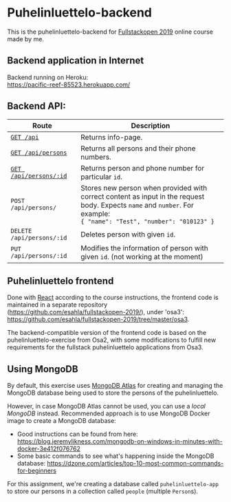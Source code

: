 # Puhelinluettelo-backend
This is the puhelinluettelo-backend for [Fullstackopen 2019](https://fullstackopen.com/) online course made by me.

## Backend application in Internet
Backend running on Heroku: <br>https://pacific-reef-85523.herokuapp.com/

## Backend API:
| Route                  | Description        |
|------------------------|--------------------|
| [`GET /api`](https://pacific-reef-85523.herokuapp.com/api)             | Returns info-page. |
| [`GET /api/persons`](https://pacific-reef-85523.herokuapp.com/api/persons)     | Returns all persons and their phone numbers. |
| [`GET /api/persons/:id`](https://pacific-reef-85523.herokuapp.com/api/persons/3) | Returns person and phone number for particular `id`. |
| `POST /api/persons/`   | Stores new person when provided with correct content as input in the request body. Expects `name` and `number`. For example: <br>```{ "name": "Test", "number": "010123" }``` |
| `DELETE /api/persons/:id` | Deletes person with given `id`. |
| `PUT /api/persons/:id` | Modifies the information of person with given `id`. (not working at the moment) |

## Puhelinluettelo frontend

Done with [React](https://reactjs.org/) according to the course instructions, the frontend code is maintained in a separate repository (https://github.com/esahla/fullstackopen-2019/), under 'osa3': https://github.com/esahla/fullstackopen-2019/tree/master/osa3. 

The backend-compatible version of the frontend code is based on the puhelinluettelo-exercise from Osa2, with some modifications to fulfill new requirements for the fullstack puhelinluettelo applications from Osa3. 

## Using MongoDB

By default, this exercise uses [MongoDB Atlas](https://www.mongodb.com/cloud/atlas) for creating and managing the MongoDB database being used to store the persons of the puhelinluettelo. 

However, in case MongoDB Atlas cannot be used, you can use a *local MongoDB* instead. Recommended approach is to use MongoDB Docker image to create a MongoDB database: 

* Good instructions can be found from here: https://blog.jeremylikness.com/mongodb-on-windows-in-minutes-with-docker-3e412f076762
* Some basic commands to see what's happening inside the MongoDB database: https://dzone.com/articles/top-10-most-common-commands-for-beginners

For this assignment, we're creating a database called `puhelinluettelo-app` to store our persons in a collection called `people` (multiple `Person`s).

